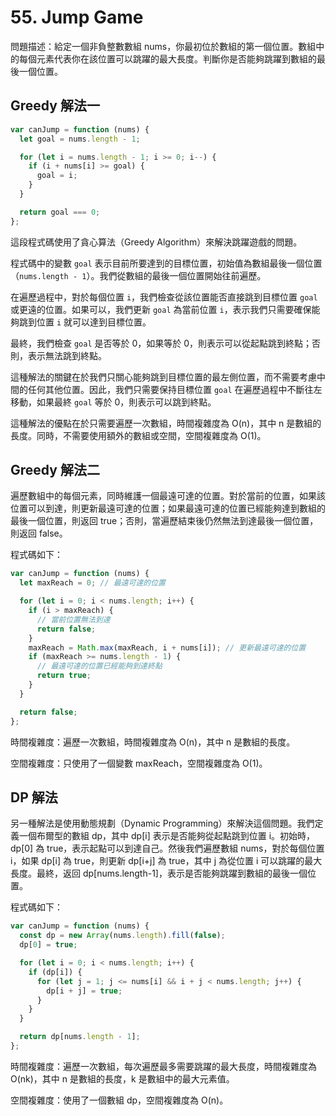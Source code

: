# 55. Jump Game

問題描述：給定一個非負整數數組 nums，你最初位於數組的第一個位置。數組中的每個元素代表你在該位置可以跳躍的最大長度。判斷你是否能夠跳躍到數組的最後一個位置。

## Greedy 解法一

```js
var canJump = function (nums) {
  let goal = nums.length - 1;

  for (let i = nums.length - 1; i >= 0; i--) {
    if (i + nums[i] >= goal) {
      goal = i;
    }
  }

  return goal === 0;
};
```

這段程式碼使用了貪心算法（Greedy Algorithm）來解決跳躍遊戲的問題。

程式碼中的變數 `goal` 表示目前所要達到的目標位置，初始值為數組最後一個位置（`nums.length - 1`）。我們從數組的最後一個位置開始往前遍歷。

在遍歷過程中，對於每個位置 `i`，我們檢查從該位置能否直接跳到目標位置 `goal` 或更遠的位置。如果可以，我們更新 `goal` 為當前位置 `i`，表示我們只需要確保能夠跳到位置 `i` 就可以達到目標位置。

最終，我們檢查 `goal` 是否等於 0，如果等於 0，則表示可以從起點跳到終點；否則，表示無法跳到終點。

這種解法的關鍵在於我們只關心能夠跳到目標位置的最左側位置，而不需要考慮中間的任何其他位置。因此，我們只需要保持目標位置 `goal` 在遍歷過程中不斷往左移動，如果最終 `goal` 等於 0，則表示可以跳到終點。

這種解法的優點在於只需要遍歷一次數組，時間複雜度為 O(n)，其中 n 是數組的長度。同時，不需要使用額外的數組或空間，空間複雜度為 O(1)。

## Greedy 解法二

遍歷數組中的每個元素，同時維護一個最遠可達的位置。對於當前的位置，如果該位置可以到達，則更新最遠可達的位置；如果最遠可達的位置已經能夠達到數組的最後一個位置，則返回 true；否則，當遍歷結束後仍然無法到達最後一個位置，則返回 false。

程式碼如下：

```javascript
var canJump = function (nums) {
  let maxReach = 0; // 最遠可達的位置

  for (let i = 0; i < nums.length; i++) {
    if (i > maxReach) {
      // 當前位置無法到達
      return false;
    }
    maxReach = Math.max(maxReach, i + nums[i]); // 更新最遠可達的位置
    if (maxReach >= nums.length - 1) {
      // 最遠可達的位置已經能夠到達終點
      return true;
    }
  }

  return false;
};
```

時間複雜度：遍歷一次數組，時間複雜度為 O(n)，其中 n 是數組的長度。

空間複雜度：只使用了一個變數 maxReach，空間複雜度為 O(1)。

## DP 解法

另一種解法是使用動態規劃（Dynamic Programming）來解決這個問題。我們定義一個布爾型的數組 dp，其中 dp[i] 表示是否能夠從起點跳到位置 i。初始時，dp[0] 為 true，表示起點可以到達自己。然後我們遍歷數組 nums，對於每個位置 i，如果 dp[i] 為 true，則更新 dp[i+j] 為 true，其中 j 為從位置 i 可以跳躍的最大長度。最終，返回 dp[nums.length-1]，表示是否能夠跳躍到數組的最後一個位置。

程式碼如下：

```javascript
var canJump = function (nums) {
  const dp = new Array(nums.length).fill(false);
  dp[0] = true;

  for (let i = 0; i < nums.length; i++) {
    if (dp[i]) {
      for (let j = 1; j <= nums[i] && i + j < nums.length; j++) {
        dp[i + j] = true;
      }
    }
  }

  return dp[nums.length - 1];
};
```

時間複雜度：遍歷一次數組，每次遍歷最多需要跳躍的最大長度，時間複雜度為 O(nk)，其中 n 是數組的長度，k 是數組中的最大元素值。

空間複雜度：使用了一個數組 dp，空間複雜度為 O(n)。
